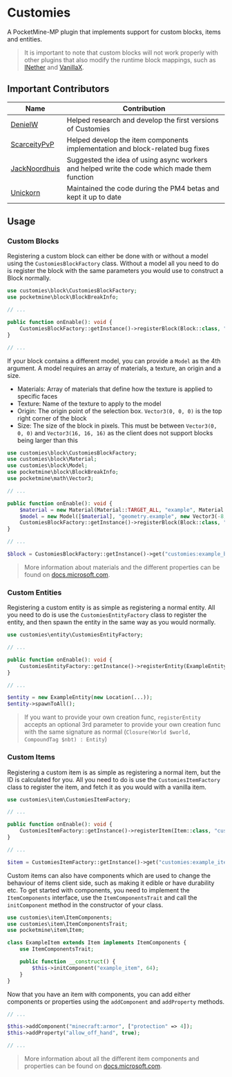 # Customies

A PocketMine-MP plugin that implements support for custom blocks, items and entities.
> It is important to note that custom blocks will not work properly with other plugins that also modify the runtime block
> mappings, such as [INether](https://github.com/ipad54/INether) and [VanillaX](https://github.com/CLADevs/VanillaX).

## Important Contributors

| Name                                              | Contribution                                                                                 |
|---------------------------------------------------|----------------------------------------------------------------------------------------------|
| [DenielW](https://github.com/DenielWorld)         | Helped research and develop the first versions of Customies                                  |
| [ScarceityPvP](https://github.com/ScarceityPvP)   | Helped develop the item components implementation and block-related bug fixes                |
| [JackNoordhuis](https://github.com/JackNoordhuis) | Suggested the idea of using async workers and helped write the code which made them function |
| [Unickorn](https://github.com/Unickorn)           | Maintained the code during the PM4 betas and kept it up to date                              |

## Usage

### Custom Blocks

Registering a custom block can either be done with or without a model using the `CustomiesBlockFactory` class. Without a
model all you need to do is register
the block with the same parameters you would use to construct a Block normally.

```php
use customies\block\CustomiesBlockFactory;
use pocketmine\block\BlockBreakInfo;

// ...

public function onEnable(): void {
	CustomiesBlockFactory::getInstance()->registerBlock(Block::class, "customies:example_block", "Example Block", new BlockBreakInfo(1));
}

// ...
```

If your block contains a different model, you can provide a `Model` as the 4th argument. A model requires an array of
materials, a texture, an origin and a size.

- Materials: Array of materials that define how the texture is applied to specific faces
- Texture: Name of the texture to apply to the model
- Origin: The origin point of the selection box. `Vector3(0, 0, 0)` is the top right corner of the block
- Size: The size of the block in pixels. This must be between `Vector3(0, 0, 0)` and `Vector3(16, 16, 16)` as the client
  does not support blocks being larger than this

```php
use customies\block\CustomiesBlockFactory;
use customies\block\Material;
use customies\block\Model;
use pocketmine\block\BlockBreakInfo;
use pocketmine\math\Vector3;

// ...

public function onEnable(): void {
	$material = new Material(Material::TARGET_ALL, "example", Material::RENDER_METHOD_ALPHA_TEST);
	$model = new Model([$material], "geometry.example", new Vector3(-8, 0, -8), new Vector3(16, 16, 16));
	CustomiesBlockFactory::getInstance()->registerBlock(Block::class, "customies:example_block", "Example Block", new BlockBreakInfo(1));
}

// ...
```

```php
$block = CustomiesBlockFactory::getInstance()->get("customies:example_block");
```

> More information about materials and the different properties can be found
> on [docs.microsoft.com](https://docs.microsoft.com/en-us/minecraft/creator/reference/content/blockreference).

### Custom Entities

Registering a custom entity is as simple as registering a normal entity. All you need to do is use
the `CustomiesEntityFactory` class to register the entity, and then spawn the entity in the same way as you would
normally.

```php
use customies\entity\CustomiesEntityFactory;

// ...

public function onEnable(): void {
	CustomiesEntityFactory::getInstance()->registerEntity(ExampleEntity::class, "customies:example_entity");
}

// ...
```

```php
$entity = new ExampleEntity(new Location(...));
$entity->spawnToAll();
```

> If you want to provide your own creation func, `registerEntity` accepts an optional 3rd parameter to provide your own
> creation func with the same signature as normal (`Closure(World $world, CompoundTag $nbt) : Entity`)

### Custom Items

Registering a custom item is as simple as registering a normal item, but the ID is calculated for you. All you need to
do is use the `CustomiesItemFactory` class to register the item, and fetch it as you would with a vanilla item.

```php
use customies\item\CustomiesItemFactory;

// ...

public function onEnable(): void {
	CustomiesItemFactory::getInstance()->registerItem(Item::class, "customies:example_item", "Example Item");
}

// ...
```

```php
$item = CustomiesItemFactory::getInstance()->get("customies:example_item", 64);
```

Custom items can also have components which are used to change the behaviour of items client side, such as making it
edible or have durability etc. To get started with components, you need to implement the `ItemComponents` interface, use
the `ItemComponentsTrait` and call the `initComponent` method in the constructor of your class.

```php
use customies\item\ItemComponents;
use customies\item\ItemComponentsTrait;
use pocketmine\item\Item;

class ExampleItem extends Item implements ItemComponents {
	use ItemComponentsTrait;

	public function __construct() {
		$this->initComponent("example_item", 64);
	}
}
```

Now that you have an item with components, you can add either components or properties using the `addComponent`
and `addProperty` methods.

```php
// ...

$this->addComponent("minecraft:armor", ["protection" => 4]);
$this->addProperty("allow_off_hand", true);

// ...
```

> More information about all the different item components and properties can be found
> on [docs.microsoft.com](https://docs.microsoft.com/en-us/minecraft/creator/reference/content/itemreference).